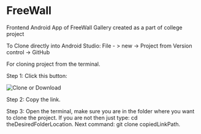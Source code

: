 # FreeWall
Frontend Android App of FreeWall Gallery created as a part of college project

To Clone directly into Android Studio:
File - > new -> Project from Version control -> GitHub

For cloning project from the terminal.

Step 1: Click this button:

![Clone or Download](https://i.stack.imgur.com/LqUA0m.png)

Step 2: Copy the link.

Step 3: Open the terminal, make sure you are in the folder where you want to clone the project. If you are not then just type: cd theDesiredFolderLocation. Next command: git clone copiedLinkPath.
